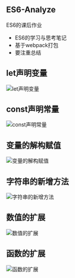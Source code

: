 ## ES6-Analyze
ES6的课后作业
* ES6的学习与思考笔记
* 基于webpack打包
* 要注重总结

## let声明变量
![let声明变量](https://github.com/Georginaaaa/ES6-Analyze/blob/master/note/let.png)

## const声明常量
![const声明常量](https://github.com/Georginaaaa/ES6-Analyze/blob/master/note/const.png)

## 变量的解构赋值
![变量的解构赋值](https://github.com/Georginaaaa/ES6-Analyze/blob/master/note/variable.png)

## 字符串的新增方法
![字符串的新增方法](https://github.com/Georginaaaa/ES6-Analyze/blob/master/note/string.png)

## 数值的扩展
![数值的扩展](https://github.com/Georginaaaa/ES6-Analyze/blob/master/note/num.png)

## 函数的扩展
![函数的扩展](https://github.com/Georginaaaa/ES6-Analyze/blob/master/note/function.png)
